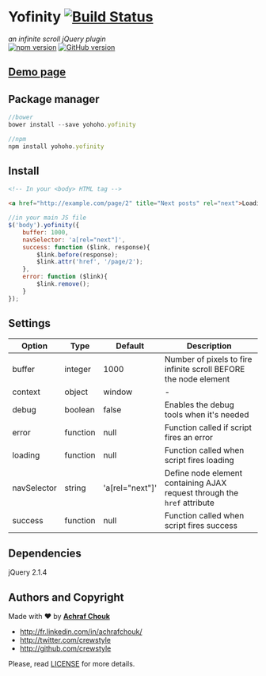 # Yofinity [![Build Status](https://travis-ci.org/crewstyle/yohoho.yofinity.svg)](https://travis-ci.org/crewstyle/yohoho.yofinity)

_an infinite scroll jQuery plugin_  
[![npm version](https://badge.fury.io/js/yohoho.yofinity.svg)](https://badge.fury.io/js/yohoho.yofinity)
[![GitHub version](https://badge.fury.io/gh/crewstyle%2Fyohoho.yofinity.svg)](https://badge.fury.io/gh/crewstyle%2Fyohoho.yofinity)  


## [Demo page](https://cdn.rawgit.com/crewstyle/yohoho.yofinity/edf1bf163544a937970f6d58b9f8efb11b2f6ecf/demo/index.html)


## Package manager

````javascript
//bower
bower install --save yohoho.yofinity
````

````javascript
//npm
npm install yohoho.yofinity
````


## Install

````html
<!-- In your <body> HTML tag -->

<a href="http://example.com/page/2" title="Next posts" rel="next">Loading...</a>
````

````javascript
//in your main JS file
$('body').yofinity({
    buffer: 1000,
    navSelector: 'a[rel="next"]',
    success: function ($link, response){
        $link.before(response);
        $link.attr('href', '/page/2');
    },
    error: function ($link){
        $link.remove();
    }
});
````


## Settings

Option | Type | Default | Description
------ | ---- | ------- | -----------
buffer | integer | 1000 | Number of pixels to fire infinite scroll BEFORE the node element
context | object | window | -
debug | boolean | false | Enables the debug tools when it's needed
error | function | null | Function called if script fires an error
loading | function | null | Function called when script fires loading
navSelector | string | 'a[rel="next"]' | Define node element containing AJAX request through the `href` attribute
success | function | null | Function called when script fires success


## Dependencies

jQuery 2.1.4


## Authors and Copyright

Made with ♥ by **[Achraf Chouk](http://github.com/crewstyle "Achraf Chouk")**

+ http://fr.linkedin.com/in/achrafchouk/
+ http://twitter.com/crewstyle
+ http://github.com/crewstyle

Please, read [LICENSE](https://github.com/crewstyle/yohoho.yofinity/blob/master/LICENSE "LICENSE") for more details.

